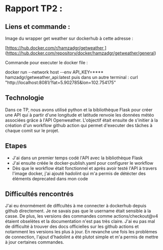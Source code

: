 # Rapport TP2 :

## Liens et commande : 

Image du wrapper get weather sur dockerhub à cette adresse : 

[[https://hub.docker.com/r/hamzadgr/getweather ]](https://hub.docker.com/repository/docker/hamzadgr/getweather_api/)(https://hub.docker.com/repository/docker/hamzadgr/getweather/general)


Commande pour executer le docker file :

docker run --network host --env API_KEY=**** hamzadgr/getweather_api:latest
puis dans un autre terminal : curl "http://localhost:8081/?lat=5.902785&lon=102.754175"

## Technologie 

Dans ce TP, nous avons utilisé python et la bibliothèque Flask pour créer une API qui à partir d'une longitude et latitude renvoie les données météo associées grâce à l'API Openweather.
L'objectif était ensuite de s'initier à la création d'un workflow github action qui permet d'executer des tâches à chaque comit sur le projet. 

## Etapes 

- J'ai dans un premier temps codé l'API avec la bibliothèque Flask
- J'ai ensuite créée le docker-publish.yaml pour configurer le workflow
- Dès que le workflow était fonctionnel et après avoir testé l'API à travers l'image docker, j'ai ajouté hadolint qui m'a permis de détécter des éléments deprecated dans mon code

## Difficultés rencontrés

J'ai eu énormément de diffcultés à me connecter à dockerhub depuis github directement. Je ne savais pas que le username était sensible à la casse. De plus, les versions des commandes comme actions/checkout@v4 étaient obselètes et la documentation n'est pas très claire. J'ai eu pas mal de difficulté à trouver des docs officielles sur les github actions et notamment les versions les plus à jour. En revanche une fois les problèmes de connection, l'ajout d'hadolint a été plutot simple et m'a permis de mettre à jour certaines commandes.
